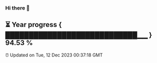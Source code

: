 ### Hi there 👋
⏳ Year progress { ████████████████████████████▁▁ } 94.53 %
---
⏰ Updated on Tue, 12 Dec 2023 00:37:18 GMT

